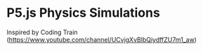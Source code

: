# P5.js Physics Simulations
Inspired by Coding Train (https://www.youtube.com/channel/UCvjgXvBlbQiydffZU7m1_aw)